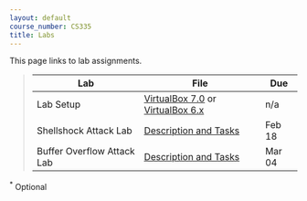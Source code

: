 ```yaml
---
layout: default
course_number: CS335
title: Labs
---
```


This page links to lab assignments.

> Lab   | File  | Due
> ----- | ----- | ---- 
> Lab Setup | [VirtualBox 7.0](setupv7.html) or [VirtualBox 6.x](setup.html) | n/a
> Shellshock Attack Lab | [Description and Tasks](shellshock.html) | Feb 18
> Buffer Overflow Attack Lab | [Description and Tasks](buffer_overflow.html) | Mar 04

<!--
> Attacks on TCP | [Description and Tasks](tcp_attack.html) | Mar 24
> Local DNS Attacks | [Description and Tasks](dns_attack.html) | Apr 02
> Cross-Site Request Forgery (CSRF) Attack | [Description and Tasks](csrf.html) | Apr 14
> Cross-Site Scripting (XSS) Attack | [Description and Tasks](xss_attack.html) | Apr 28
> SQL Injection Attack | [Description and Tasks](sql_attack.html) | Apr 30
> ARP Cache Poisoning Attack <sup>*</sup> |  [Description and Tasks](https://seedsecuritylabs.org/Labs_20.04/Networking/ARP_Attack/) | Apr 30
> ICMP Redirect Attack<sup>*</sup> | [Description and Tasks](https://seedsecuritylabs.org/Labs_20.04/Networking/ICMP_Redirect/) | Apr 30  -->


<sup>*</sup> Optional 